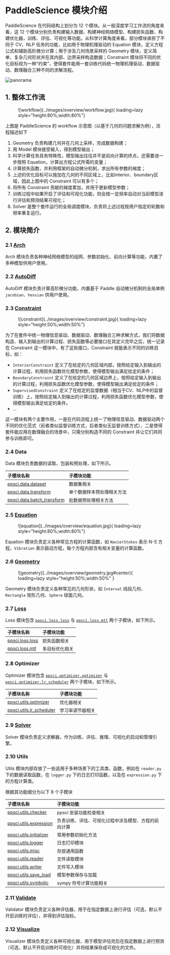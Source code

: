 # PaddleScience 模块介绍

PaddleScience 在代码结构上划分为 12 个模块。从一般深度学习工作流的角度来看，这 12 个模块分别负责构建输入数据、构建神经网络模型、构建损失函数、构建优化器，训练、评估、可视化等功能。从科学计算角度来看，部分模块承担了不同于 CV、NLP 任务的功能，比如用于物理机理驱动的 Equation 模块，定义方程公式和辅助高阶微分计算；用于涉及几何场景采样的 Geometry 模块，定义简单、复杂几何形状并在其内部、边界采样构造数据；Constraint 模块将不同的优化目标视为一种“约束”，使得套件能用一套训练代码统一物理机理驱动、数据驱动、数理融合三种不同的求解流程。

![panorama](https://paddle-org.bj.bcebos.com/paddlescience/docs/overview/panorama.png)

## 1. 整体工作流

<figure markdown>
  ![workflow](../images/overview/workflow.jpg){ loading=lazy style="height:80%;width:80%"}
</figure>

上图是 PaddleScience 的 workflow 示意图（以基于几何的问题求解为例），流程描述如下

1. Geometry 负责构建几何并在几何上采样，完成数据构建；
2. 用 Model 模块接受输入，得到模型输出；
3. 科学计算任务具有特殊性，模型输出往往并不是前向计算的终点，还需要进一步按照 Equation，计算出方程公式所需的变量；
4. 计算损失函数，并利用框架的自动微分机制，求出所有参数的梯度；
5. 上述的优化目标可以施加在几何的不同区域上，比如interior、boundary区域，因此上图中的 Constraint 可以有多个；
6. 将所有 Constraint 贡献的梯度累加，并用于更新模型参数；
7. 训练过程中如果开启了评估和可视化功能，则会按一定频率自动对当前模型进行评估和预测结果可视化；
8. Solver 是整个套件运行的全局调度模块，负责将上述过程按用户指定的轮数和频率重复运行。

## 2. 模块简介

### 2.1 [Arch](./api/arch.md)

Arch 模块负责各种神经网络模型的组网、参数初始化、前向计算等功能，内置了多种模型供用户使用。

### 2.2 [AutoDiff](./api/autodiff.md)

AutoDiff 模块负责计算高阶微分功能，内置基于 Paddle 自动微分机制的全局单例 `jacobian`、`hessian` 供用户使用。

### 2.3 [Constraint](./api/constraint.md)

<figure markdown>
  ![constraint](../images/overview/constraint.jpg){ loading=lazy style="height:50%;width:50%"}
</figure>

为了在套件中统一物理信息驱动、数据驱动、数理融合三种求解方式，我们将数据构造、输入到输出的计算过程、损失函数等必要接口在其定义完毕之后，统一记录在 Constraint 这一模块中，有了这些接口，Constraint 就能表示不同的训练目标，如：

- `InteriorConstraint` 定义了在给定的几何区域内部，按照给定输入到输出的计算过程，利用损失函数优化模型参数，使得模型输出满足给定的条件；
- `BoundaryConstraint` 定义了在给定的几何区域边界上，按照给定输入到输出的计算过程，利用损失函数优化模型参数，使得模型输出满足给定的条件；
- `SupervisedConstraint` 定义了在给定的监督数据（相当于CV、NLP中的监督训练）上，按照给定输入到输出的计算过程，利用损失函数优化模型参数，使得模型输出满足给定的条件。
- ...

这一模块有两个主要作用，一是在代码流程上统一了物理信息驱动、数据驱动两个不同的优化范式（前者类似监督训练方式，后者类似无监督训练方式），二是使得套件能应用在数理融合的场景中，只需分别构造不同的 Constraint 并让它们共同参与训练即可。

### 2.4 Data

Data 模块负责数据的读取、包装和预处理，如下所示。

| 子模块名称 | 子模块功能 |
| :-- | :-- |
| [ppsci.data.dataset](./api/data/dataset.md)| 数据集相关 |
| [ppsci.data.transform](./api/data/process/transform.md)| 单个数据样本预处理相关方法 |
| [ppsci.data.batch_transform](./api/data/process/batch_transform.md)| 批数据预处理相关方法 |

### 2.5 [Equation](./api/equation.md)

<figure markdown>
  ![equation](../images/overview/equation.jpg){ loading=lazy style="height:80%;width:80%"}
</figure>

Equation 模块负责定义各种常见方程的计算函数，如 `NavierStokes` 表示 N-S 方程，`Vibration` 表示振动方程，每个方程内部含有相关变量的计算函数。

### 2.6 [Geometry](./api/geometry.md)

<figure markdown>
  ![geometry](../images/overview/geometry.jpg#center){ loading=lazy style="height:50%;width:50%" }
</figure>

Geometry 模块负责定义各种常见的几何形状，如 `Interval` 线段几何、`Rectangle` 矩形几何、`Sphere` 球面几何。

### 2.7 [Loss](./api/loss/loss.md)

Loss 模块包含 [`ppsci.loss.loss`](./api/loss/loss.md) 与 [`ppsci.loss.mtl`](./api/loss/mtl.md) 两个子模块，如下所示。

| 子模块名称 | 子模块功能 |
| :-- | :-- |
| [ppsci.loss.loss](./api/loss/loss.md)| 损失函数相关 |
| [ppsci.loss.mtl](./api/loss/mtl.md)| 多目标优化相关 |

### 2.8 Optimizer

Optimizer 模块包含 [`ppsci.optimizer.optimizer`](./api/optimizer.md) 与 [`ppsci.optimizer.lr_scheduler`](./api/lr_scheduler.md) 两个子模块，如下所示。

| 子模块名称 | 子模块功能 |
| :-- | :-- |
| [ppsci.utils.optimizer](./api/optimizer.md)| 优化器相关 |
| [ppsci.utils.lr_scheduler](./api/lr_scheduler.md)| 学习率调节器相关 |

### 2.9 [Solver](./api/solver.md)

Solver 模块负责定义求解器，作为训练、评估、推理、可视化的启动和管理引擎。

### 2.10 Utils

Utils 模块内部存放了一些适用于多种场景下的工具类、函数，例如在 `reader.py` 下的数据读取函数，在 `logger.py` 下的日志打印函数，以及在 `expression.py` 下的方程计算类。

根据其功能细分为以下 8 个子模块

| 子模块名称 | 子模块功能 |
| :-- | :-- |
| [ppsci.utils.checker](./api/utils/checker.md)| ppsci 安装功能检查相关 |
| [ppsci.utils.expression](./api/utils/expression.md)| 负责训练、评估、可视化过程中涉及模型、方程的前向计算 |
| [ppsci.utils.initializer](./api/utils/initializer.md)| 常用参数初始化方法 |
| [ppsci.utils.logger](./api/utils/logger.md)| 日志打印模块 |
| [ppsci.utils.misc](./api/utils/misc.md)| 存放通用函数 |
| [ppsci.utils.reader](./api/utils/reader.md)| 文件读取模块 |
| [ppsci.utils.writer](./api/utils/writer.md)| 文件写入模块 |
| [ppsci.utils.save_load](./api/utils/save_load.md)| 模型参数保存与加载 |
| [ppsci.utils.symbolic](./api/utils/symbolic.md)| sympy 符号计算功能相关 |

### 2.11 [Validate](./api/validate.md)

Validator 模块负责定义各种评估器，用于在指定数据上进行评估（可选，默认不开启训练时评估），并得到评估指标。

### 2.12 [Visualize](./api/visualize.md)

Visualizer 模块负责定义各种可视化器，用于模型评估完后在指定数据上进行预测（可选，默认不开启训练时可视化）并将结果保存成可视化的文件。
